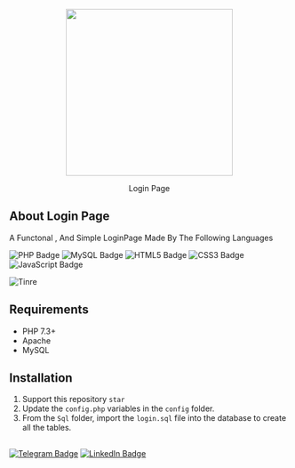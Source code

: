 <p align="center"><img src="https://HeroExpert.ir/GitHub/Preview.png" width="300"></p>

<p align="center">Login Page</p>

## About Login Page

A Functonal , And Simple LoginPage Made By The Following Languages

![PHP Badge](https://img.shields.io/badge/PHP-777BB4?logo=php&logoColor=fff&style=flat)
![MySQL Badge](https://img.shields.io/badge/MySQL-4479A1?logo=mysql&logoColor=fff&style=flat)
![HTML5 Badge](https://img.shields.io/badge/HTML5-E34F26?logo=html5&logoColor=fff&style=flat)
![CSS3 Badge](https://img.shields.io/badge/CSS3-1572B6?logo=css3&logoColor=fff&style=flat)
![JavaScript Badge](https://img.shields.io/badge/JavaScript-F7DF1E?logo=javascript&logoColor=000&style=flat)
 

![Tinre](https://HeroExpert.ir/GitHub/LoginPage/Preview.gif)


## Requirements
* PHP 7.3+
* Apache
* MySQL
  

## Installation

1. Support this repository `star`
2. Update the `config.php` variables in the `config` folder.
3. From the `Sql` folder, import the `login.sql` file into the database to create all the tables.

## 

<a href="https://t.me/HeroExpert_ir">![Telegram Badge](https://img.shields.io/badge/Telegram-26A5E4?logo=telegram&logoColor=fff&style=flat)</a>
<a href="https://www.linkedin.com/in/amirreza-ebrahimi-9623052a9">![LinkedIn Badge](https://img.shields.io/badge/LinkedIn-0A66C2?logo=linkedin&logoColor=fff&style=flat)</a>
